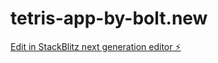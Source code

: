 # tetris-app-by-bolt.new

[Edit in StackBlitz next generation editor ⚡️](https://stackblitz.com/~/github.com/BAECHAN/tetris-app-by-bolt.new)